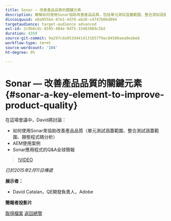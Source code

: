 ```yaml
---
title: Sonar — 改善產品品質的關鍵元素
description: 瞭解如何使用Sonar協助改善產品品質，包括單元測試涵蓋範圍、整合測試涵蓋範圍、靜態程式碼分析。 同時瞭解AEM使用案例，並取得Sonar應用程式的問答全域簡報。
discoiquuid: e0a955be-47e1-4d78-ab20-c4747b06d094
targetaudience: target-audience advanced
exl-id: 2c9b6cdc-8595-404e-9d75-33483989c5b2
duration: 4359
source-git-commit: 9a297cda953d4414131657f9ac84580aea0eabeb
workflow-type: tm+mt
source-wordcount: '104'
ht-degree: 0%

---
```


# Sonar — 改善產品品質的關鍵元素{#sonar-a-key-element-to-improve-product-quality}

在這場會議中，David將討論：

* 如何使用Sonar來協助改善產品品質（單元測試涵蓋範圍、整合測試涵蓋範圍、靜態程式碼分析）
* AEM使用案例
* Sonar應用程式的Q&amp;A全球簡報

>[!VIDEO](https://video.tv.adobe.com/v/19379/?quality=9)

*已於2015年2月11日傳遞*

**展示者：**

* David Catalan，QE開發負責人，Adobe

**簡報者投影片**

[取得檔案](assets/cq-gems-on-aem-sonarqube-2015-02.pdf)
[返回總覽](https://helpx.adobe.com/tw/experience-manager/kt/eseminars/gems/aem-index.html)
